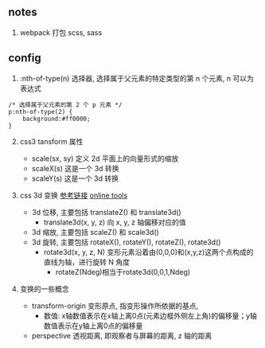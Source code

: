 ## notes

1. webpack 打包 scss, sass

## config

1. :nth-of-type(n) 选择器, 选择属于父元素的特定类型的第 n 个元素, n 可以为表达式
```
/* 选择属于父元素的第 2 个 p 元素 */
p:nth-of-type(2) { 
	background:#ff0000;
}
```

2. css3 tansform 属性
	- scale(sx, sy) 				定义 2d 平面上的向量形式的缩放
	- scaleX(s)						这是一个 3d 转换
	- scaleY(s)						这是一个 3d 转换

3. css 3d 变换 [参考链接](https://www.cnblogs.com/xiaohuochai/p/5351477.html)  [online tools](http://fangyexu.com/)
	+ 3d 位移, 主要包括 translateZ() 和 translate3d() 
		- translate3d(x, y, z) 向 x, y, z 轴偏移对应的值
	+ 3d 缩放, 主要包括 scaleZ() 和 scale3d()
	+ 3d 旋转, 主要包括 rotateX(), rotateY(), rotateZ(), rotate3d()
		- rotate3d(x, y, z, N) 变形元素沿着由(0,0,0)和(x,y,z)这两个点构成的直线为轴，进行旋转 N 角度
			* rotateZ(Ndeg)相当于rotate3d(0,0,1,Ndeg)

4. 变换的一些概念
	+ transform-origin 变形原点, 指变形操作所依据的基点, 
		- 数值: x轴数值表示在x轴上离0点(元素边框外侧左上角)的偏移量；y轴数值表示在y轴上离0点的偏移量
	+ perspective 透视距离, 即观察者与屏幕的距离, z 轴的距离




